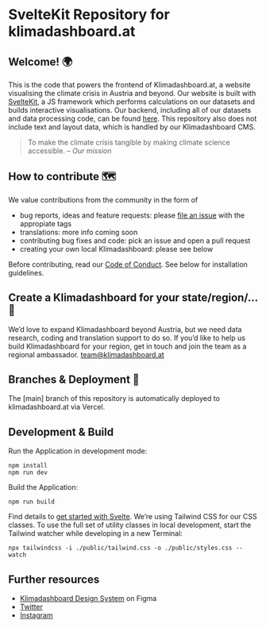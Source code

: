 # SvelteKit Repository for klimadashboard.at

## Welcome! 🌍

This is the code that powers the frontend of Klimadashboard.at, a website visualising the climate crisis in Austria and beyond. Our website is built with [SvelteKit](https://kit.svelte.dev), a JS framework which performs calculations on our datasets and builds interactive visualisations. Our backend, including all of our datasets and data processing code, can be found [here](https://github.com/klimadashboard). This repository also does not include text and layout data, which is handled by our Klimadashboard CMS.

> To make the climate crisis tangible by making climate science accessible.
> – _Our mission_

## How to contribute 🗺

We value contributions from the community in the form of

- bug reports, ideas and feature requests: please [file an issue](https://github.com/klimadashboard/klimadashboardAT-core/issues) with the appropiate tags
- translations: more info coming soon
- contributing bug fixes and code: pick an issue and open a pull request
- creating your own local Klimadashboard: please see below

Before contributing, read our [Code of Conduct](CODE_OF_CONDUCT.md). See below for installation guidelines.

## Create a Klimadashboard for your state/region/... 🗾

We’d love to expand Klimadashboard beyond Austria, but we need data research, coding and translation support to do so. If you’d like to help us build Klimadashboard for your region, get in touch and join the team as a regional ambassador. <team@klimadashboard.at>

## Branches & Deployment 🧭

The [main] branch of this repository is automatically deployed to klimadashboard.at via Vercel.

## Development & Build

Run the Application in development mode:

```
npm install
npm run dev
```

Build the Application:

```
npm run build
```

Find details to [get started with Svelte](https://svelte.dev/blog/the-easiest-way-to-get-started).
We’re using Tailwind CSS for our CSS classes. To use the full set of utility classes in local development, start the Tailwind watcher while developing in a new Terminal:

```
npx tailwindcss -i ./public/tailwind.css -o ./public/styles.css --watch
```

## Further resources

- [Klimadashboard Design System](https://figma.com/@klimadashboard) on Figma
- [Twitter](https://twitter.com/klimadashboard)
- [Instagram](https://instagram.com/klimadashboard)
